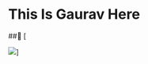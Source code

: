 # This Is Gaurav Here

##🙏
[<p align="center">

<img src="https://telegra.ph/file/0f7d8db0bf1be7afb5686.jpg">]

